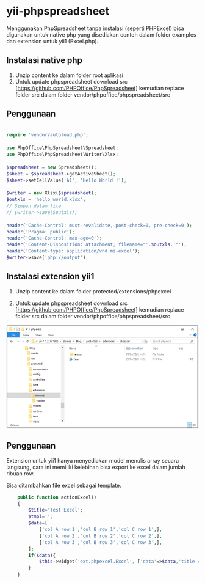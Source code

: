 yii-phpspreadsheet
============

Menggunakan PhpSpreadsheet tanpa instalasi (seperti PHPExcel) bisa digunakan untuk native php yang disediakan contoh dalam folder examples dan extension untuk yii1 (Excel.php).


## Instalasi native php

1. Unzip content ke dalam folder root aplikasi
2. Untuk update phpspreadsheet download src [https://github.com/PHPOffice/PhpSpreadsheet] kemudian replace folder src dalam folder vendor/phpoffice/phpspreadsheet/src 

## Penggunaan

```php

require 'vendor/autoload.php';

use PhpOffice\PhpSpreadsheet\Spreadsheet;
use PhpOffice\PhpSpreadsheet\Writer\Xlsx;

$spreadsheet = new Spreadsheet();
$sheet = $spreadsheet->getActiveSheet();
$sheet->setCellValue('A1', 'Hello World !');

$writer = new Xlsx($spreadsheet);
$outxls = 'hello world.xlsx';
// Simpan dalam file
// $writer->save($outxls);

header('Cache-Control: must-revalidate, post-check=0, pre-check=0');
header('Pragma: public');
header('Cache-Control: max-age=0');
header('Content-Disposition: attachment; filename="'.$outxls.'"');
header('Content-type: application/vnd.ms-excel');
$writer->save('php://output');
```


## Instalasi extension yii1

1. Unzip content ke dalam folder protected/extensions/phpexcel

2. Untuk update phpspreadsheet download src [https://github.com/PHPOffice/PhpSpreadsheet] kemudian replace folder src dalam folder vendor/phpoffice/phpspreadsheet/src 

<img src="img/folder.png" />

## Penggunaan

Extension untuk yii1 hanya menyediakan model menulis array secara langsung, cara ini memiliki kelebihan bisa export ke excel dalam jumlah ribuan row.

Bisa ditambahkan file excel sebagai template.

```php
	public function actionExcel()
	{
		$title='Test Excel';
		$tmpl='';
		$data=[
			['col A row 1','col B row 1','col C row 1',],
			['col A row 2','col B row 2','col C row 2',],
			['col A row 3','col B row 3','col C row 3',],
		];
		if($data){
			$this->widget('ext.phpexcel.Excel', ['data'=>$data,'title'=>"$title",'tempPath'=>file_exists($tmpl)?$tmpl:'']);
		}
	}

```
